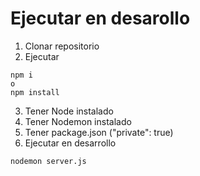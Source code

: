 # Ejecutar en desarollo

1. Clonar repositorio
2. Ejecutar
```
npm i
o
npm install
```
3. Tener Node instalado
4. Tener Nodemon instalado
5. Tener package.json ("private": true)
6. Ejecutar en desarrollo
```
nodemon server.js
```
